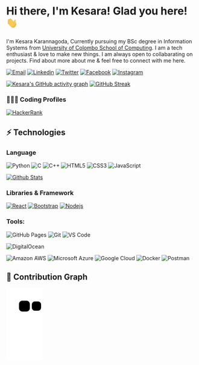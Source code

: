 # Hi there, I'm Kesara! Glad you here!  <img src="https://github.com/kesaralive/kesaralive/blob/main/src/wave.gif" width="30px">

I'm Kesara Karannagoda, Currently pursuing my BSc degree in Information Systems from [University of Colombo School of Computing](https://cmb.ac.lk/). I am a tech enthusiast & love to make new things. I am always open to collabarating on projects. Find about more about me & feel free to connect with me here.

[![Email](https://img.shields.io/badge/-Email-c14438?style=flat-square&logo=Gmail&logoColor=white&link=mailto:info@kesara.live)](mailto:info@kesara.live)
[![Linkedin](https://img.shields.io/badge/-LinkedIn-blue?style=flat-square&logo=Linkedin&logoColor=white&link=https://www.linkedin.com/in/kesaralive/)](https://www.linkedin.com/in/kesaralive/)
[![Twitter](https://img.shields.io/badge/Twitter-1DA1F2?style=flat-square&logo=twitter&logoColor=white)](https://twitter.com/kesaralive)
[![Facebook](https://img.shields.io/badge/-Facebook-blue?style=flat-square&logo=Facebook&logoColor=white)](https://www.facebook.com/kesaralive/)
[![Instagram](https://img.shields.io/badge/-Instagram-purple?style=flat-square&logo=instagram&logoColor=white&link=https://instagram.com/kesara_karannagoda/)](https://www.instagram.com/kesara_karannagoda/)


[![Kesara's GitHub activity graph](https://activity-graph.herokuapp.com/graph?username=kesaralive&theme=xcode)](https://github.com/kesaralive)
[![GitHub Streak](https://github-readme-streak-stats.herokuapp.com/?user=kesaralive&theme=dark)](https://github.com/kesaralive)

### 👨🏻‍💻 Coding Profiles
[![HackerRank](https://img.shields.io/badge/-HackerRank-2EC866?style=flat-square&logo=HackerRank&logoColor=white)](https://www.hackerrank.com/BiGDoGKD)

## ⚡ Technologies

### Language

![Python](https://img.shields.io/badge/-Python-black?style=flat-square&logo=Python)
![C](https://img.shields.io/badge/-C-00599C?style=flat-square&logo=c)
![C++](https://img.shields.io/badge/-C++-00599C?style=flat-square&logo=cplusplus)
![HTML5](https://img.shields.io/badge/-HTML5-E34F26?style=flat-square&logo=html5&logoColor=white)
![CSS3](https://img.shields.io/badge/-CSS3-1572B6?style=flat-square&logo=css3)
![JavaScript](https://img.shields.io/badge/-JavaScript-black?style=flat-square&logo=javascript)

<p align="start">
<a href="https://github.com/kesaralive?tab=repositories" title="Profile">
        <img src="https://github-readme-stats.vercel.app/api/top-langs/?username=kesaralive&layout=compact&langs_count=8&theme=graywhite&border_color=ddd&custom_title=Most%20Used%20Langauges&include_all_commits=true&count_private=true&border_radius=25" alt="Github Stats" />
    </a>
</p>

### Libraries & Framework

[![React](https://img.shields.io/badge/-React-black?style=flat-square&logo=react)](https://reactjs.org/)
[![Bootstrap](https://img.shields.io/badge/-Bootstrap-563D7C?style=flat-square&logo=bootstrap)](https://getbootstrap.com/)
[![Nodejs](https://img.shields.io/badge/-Nodejs-black?style=flat-square&logo=Node.js)](https://nodejs.org/)

### Tools:

![GitHub Pages](https://img.shields.io/badge/GitHub%20Pages-%23327FC7.svg?logo=github&style=flat-square&logoColor=white)
![Git](https://img.shields.io/badge/-Git-black?style=flat-square&logo=git)
![VS Code](https://img.shields.io/badge/-VS%20Code-007ACC?style=flat-square&logo=visual-studio-code)
<!-- ![Eclipse](https://img.shields.io/badge/Eclipse-2C2255?style=flat-square&logo=eclipse&logoColor=white) -->
<!-- ![Netlify](https://img.shields.io/badge/-Netlify-%2300C7B7?style=flat-square&logo=netlify&logoColor=ffffff) -->
<!-- ![Heroku](https://img.shields.io/badge/Heroku%20-%23430098.svg?style=flat-square&logo=heroku&logoColor=white) -->
![DigitalOcean](https://img.shields.io/badge/-Digital%20Ocean-darkblue?style=flat-square&logo=digitalocean)

![Amazon AWS](https://img.shields.io/badge/Amazon%20AWS-232F3E?style=flat-square&logo=amazon-aws)
![Microsoft Azure](https://img.shields.io/badge/Microsoft%20Azure-232F7E?style=flat-square&logo=microsoft-azure)
![Google Cloud](https://img.shields.io/badge/Google%20Cloud-black?style=flat-square&logo=google-cloud)
![Docker](https://img.shields.io/badge/-Docker-black?style=flat-square&logo=docker)
![Postman](https://img.shields.io/badge/Postman-FF6C37?logo=postman&logoColor=white)
## 🐍 Contribution Graph
![github contribution grid snake animation](https://raw.githubusercontent.com/kesaralive/kesaralive/output/github-contribution-grid-snake.svg)
